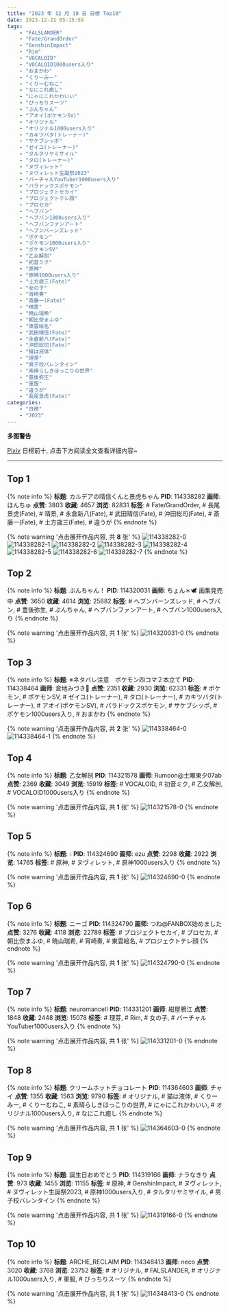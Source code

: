 ```yaml
---
title: "2023 年 12 月 19 日 日榜 Top10"
date: 2023-12-21 05:15:59
tags:
    - "FALSLANDER"
    - "Fate/GrandOrder"
    - "GenshinImpact"
    - "Rim"
    - "VOCALOID"
    - "VOCALOID1000users入り"
    - "おまかわ"
    - "くりーみー"
    - "くりーむねこ"
    - "なにこれ癒し"
    - "にゃにこれかわいい"
    - "ぴっちりスーツ"
    - "ぶんちゃん"
    - "アオイ(ポケモンSV)"
    - "オリジナル"
    - "オリジナル1000users入り"
    - "カキツバタ(トレーナー)"
    - "サケブシッポ"
    - "ゼイユ(トレーナー)"
    - "タルタリヤミサイル"
    - "タロ(トレーナー)"
    - "ヌヴィレット"
    - "ヌヴィレット生誕祭2023"
    - "バーチャルYouTuber1000users入り"
    - "パラドックスポケモン"
    - "プロジェクトセカイ"
    - "プロジェクトテレ顔"
    - "プロセカ"
    - "ヘブバン"
    - "ヘブバン1000users入り"
    - "ヘブバンファンアート"
    - "ヘブンバーンズレッド"
    - "ポケモン"
    - "ポケモン1000users入り"
    - "ポケモンSV"
    - "乙女解剖"
    - "初音ミク"
    - "原神"
    - "原神1000users入り"
    - "土方歳三(Fate)"
    - "女の子"
    - "宵崎奏"
    - "斎藤一(Fate)"
    - "晴景"
    - "暁山瑞希"
    - "朝比奈まふゆ"
    - "東雲絵名"
    - "武田晴信(Fate)"
    - "永倉新八(Fate)"
    - "沖田総司(Fate)"
    - "猫は液体"
    - "理芽"
    - "男子校バレンタイン"
    - "素晴らしきほっこりの世界"
    - "豊後弥生"
    - "軍服"
    - "違うが"
    - "長尾景虎(Fate)"
categories:
    - "日榜"
    - "2023"
---
```


<i class="fa fa-triangle-exclamation"></i>**多图警告**<i class="fa fa-triangle-exclamation"></i>

[Pixiv](https://www.pixiv.net/) 日榜前十, 点击下方阅读全文查看详细内容~

<!-- more -->

---

## Top 1

{% note info %}
**标题**: カルデアの晴信くんと景虎ちゃん
**PID**: 114338282 **画师**: ほんちゅ
**点赞**: 3803 **收藏**: 4657 **浏览**: 82831
**标签**: # Fate/GrandOrder, # 長尾景虎(Fate), # 晴景, # 永倉新八(Fate), # 武田晴信(Fate), # 沖田総司(Fate), # 斎藤一(Fate), # 土方歳三(Fate), # 違うが
{% endnote %}

{% note warning '点击展开作品内容, 共 **8** 张' %}
![114338282-0](https://i.pixiv.re/img-original/img/2023/12/18/20/07/34/114338282_p0.jpg)
![114338282-1](https://i.pixiv.re/img-original/img/2023/12/18/20/07/34/114338282_p1.jpg)
![114338282-2](https://i.pixiv.re/img-original/img/2023/12/18/20/07/34/114338282_p2.jpg)
![114338282-3](https://i.pixiv.re/img-original/img/2023/12/18/20/07/34/114338282_p3.jpg)
![114338282-4](https://i.pixiv.re/img-original/img/2023/12/18/20/07/34/114338282_p4.jpg)
![114338282-5](https://i.pixiv.re/img-original/img/2023/12/18/20/07/34/114338282_p5.jpg)
![114338282-6](https://i.pixiv.re/img-original/img/2023/12/18/20/07/34/114338282_p6.jpg)
![114338282-7](https://i.pixiv.re/img-original/img/2023/12/18/20/07/34/114338282_p7.jpg)
{% endnote %}

## Top 2

{% note info %}
**标题**: ぶんちゃん！
**PID**: 114320031 **画师**: ちょん＊🕊 画集発売中
**点赞**: 3650 **收藏**: 4614 **浏览**: 25882
**标签**: # ヘブンバーンズレッド, # ヘブバン, # 豊後弥生, # ぶんちゃん, # ヘブバンファンアート, # ヘブバン1000users入り
{% endnote %}

{% note warning '点击展开作品内容, 共 **1** 张' %}
![114320031-0](https://i.pixiv.re/img-original/img/2023/12/18/00/14/24/114320031_p0.png)
{% endnote %}

## Top 3

{% note info %}
**标题**: ※ネタバレ注意　ポケモン四コマ２本立て
**PID**: 114338464 **画师**: 倉地みづき🎨
**点赞**: 2351 **收藏**: 2930 **浏览**: 62331
**标签**: # ポケモン, # ポケモンSV, # ゼイユ(トレーナー), # タロ(トレーナー), # カキツバタ(トレーナー), # アオイ(ポケモンSV), # パラドックスポケモン, # サケブシッポ, # ポケモン1000users入り, # おまかわ
{% endnote %}

{% note warning '点击展开作品内容, 共 **2** 张' %}
![114338464-0](https://i.pixiv.re/img-original/img/2023/12/18/20/14/54/114338464_p0.jpg)
![114338464-1](https://i.pixiv.re/img-original/img/2023/12/18/20/14/54/114338464_p1.jpg)
{% endnote %}

## Top 4

{% note info %}
**标题**: 乙女解剖
**PID**: 114321578 **画师**: Rumoon@土曜東夕07ab
**点赞**: 2369 **收藏**: 3049 **浏览**: 15919
**标签**: # VOCALOID, # 初音ミク, # 乙女解剖, # VOCALOID1000users入り
{% endnote %}

{% note warning '点击展开作品内容, 共 **1** 张' %}
![114321578-0](https://i.pixiv.re/img-original/img/2023/12/18/01/06/51/114321578_p0.jpg)
{% endnote %}

## Top 5

{% note info %}
**标题**: 💧
**PID**: 114324690 **画师**: ezu
**点赞**: 2298 **收藏**: 2922 **浏览**: 14765
**标签**: # 原神, # ヌヴィレット, # 原神1000users入り
{% endnote %}

{% note warning '点击展开作品内容, 共 **1** 张' %}
![114324690-0](https://i.pixiv.re/img-original/img/2023/12/18/04/45/58/114324690_p0.jpg)
{% endnote %}

## Top 6

{% note info %}
**标题**: ニーゴ
**PID**: 114324790 **画师**: つね@FANBOX始めました
**点赞**: 3276 **收藏**: 4118 **浏览**: 22789
**标签**: # プロジェクトセカイ, # プロセカ, # 朝比奈まふゆ, # 暁山瑞希, # 宵崎奏, # 東雲絵名, # プロジェクトテレ顔
{% endnote %}

{% note warning '点击展开作品内容, 共 **1** 张' %}
![114324790-0](https://i.pixiv.re/img-original/img/2023/12/18/04/56/00/114324790_p0.png)
{% endnote %}

## Top 7

{% note info %}
**标题**: neuromanceII
**PID**: 114331201 **画师**: 紺屋鴉江
**点赞**: 1848 **收藏**: 2448 **浏览**: 15078
**标签**: # 理芽, # Rim, # 女の子, # バーチャルYouTuber1000users入り
{% endnote %}

{% note warning '点击展开作品内容, 共 **1** 张' %}
![114331201-0](https://i.pixiv.re/img-original/img/2023/12/18/13/47/29/114331201_p0.jpg)
{% endnote %}

## Top 8

{% note info %}
**标题**: クリームホットチョコレート
**PID**: 114364603 **画师**: チャイ
**点赞**: 1355 **收藏**: 1563 **浏览**: 9790
**标签**: # オリジナル, # 猫は液体, # くりーみー, # くりーむねこ, # 素晴らしきほっこりの世界, # にゃにこれかわいい, # オリジナル1000users入り, # なにこれ癒し
{% endnote %}

{% note warning '点击展开作品内容, 共 **1** 张' %}
![114364603-0](https://i.pixiv.re/img-original/img/2023/12/19/20/30/02/114364603_p0.png)
{% endnote %}

## Top 9

{% note info %}
**标题**: 誕生日おめでとう
**PID**: 114319166 **画师**: ナラなきり
**点赞**: 973 **收藏**: 1455 **浏览**: 11155
**标签**: # 原神, # GenshinImpact, # ヌヴィレット, # ヌヴィレット生誕祭2023, # 原神1000users入り, # タルタリヤミサイル, # 男子校バレンタイン
{% endnote %}

{% note warning '点击展开作品内容, 共 **1** 张' %}
![114319166-0](https://i.pixiv.re/img-original/img/2023/12/18/00/00/02/114319166_p0.png)
{% endnote %}

## Top 10

{% note info %}
**标题**: ARCHE_RECLAIM
**PID**: 114348413 **画师**: neco
**点赞**: 3020 **收藏**: 3768 **浏览**: 23752
**标签**: # オリジナル, # FALSLANDER, # オリジナル1000users入り, # 軍服, # ぴっちりスーツ
{% endnote %}

{% note warning '点击展开作品内容, 共 **1** 张' %}
![114348413-0](https://i.pixiv.re/img-original/img/2023/12/19/02/07/03/114348413_p0.png)
{% endnote %}
